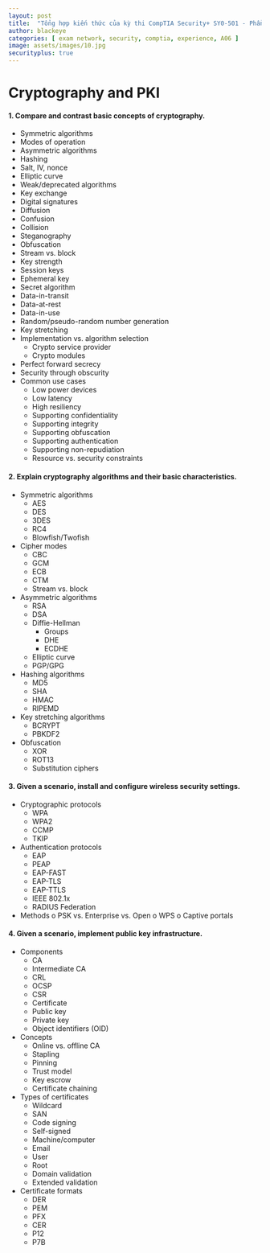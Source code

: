 ```yaml
---
layout: post
title:  "Tổng hợp kiến thức của kỳ thi CompTIA Security+ SY0-501 - Phần 06"
author: blackeye
categories: [ exam network, security, comptia, experience, A06 ]
image: assets/images/10.jpg
securityplus: true
---
```


# Cryptography and PKI
#### 1. Compare and contrast basic concepts of cryptography.
* Symmetric algorithms
* Modes of operation
* Asymmetric algorithms
* Hashing
* Salt, IV, nonce
* Elliptic curve
* Weak/deprecated algorithms
* Key exchange
* Digital signatures
* Diffusion
* Confusion
* Collision
* Steganography
* Obfuscation
* Stream vs. block
* Key strength
* Session keys
* Ephemeral key
* Secret algorithm
* Data-in-transit
* Data-at-rest
* Data-in-use
* Random/pseudo-random number generation
* Key stretching
* Implementation vs. algorithm selection
    * Crypto service provider
    * Crypto modules
* Perfect forward secrecy
* Security through obscurity
* Common use cases
    * Low power devices
    * Low latency
    * High resiliency
    * Supporting confidentiality
    * Supporting integrity
    * Supporting obfuscation
    * Supporting authentication
    * Supporting non-repudiation
    * Resource vs. security constraints

#### 2. Explain cryptography algorithms and their basic characteristics.
* Symmetric algorithms
    * AES
    * DES
    * 3DES
    * RC4
    * Blowfish/Twofish
* Cipher modes
    * CBC
    * GCM
    * ECB
    * CTM
    * Stream vs. block
* Asymmetric algorithms
    * RSA
    * DSA
    * Diffie-Hellman
        * Groups
        * DHE
        * ECDHE
    * Elliptic curve
    * PGP/GPG
* Hashing algorithms
    * MD5
    * SHA
    * HMAC
    * RIPEMD
* Key stretching algorithms
    * BCRYPT
    * PBKDF2
* Obfuscation
    * XOR
    * ROT13
    * Substitution ciphers

#### 3. Given a scenario, install and configure wireless security settings.
* Cryptographic protocols
    * WPA
    * WPA2
    * CCMP
    * TKIP
* Authentication protocols
    * EAP
    * PEAP
    * EAP-FAST
    * EAP-TLS
    * EAP-TTLS
    * IEEE 802.1x
    * RADIUS Federation
* Methods
    o PSK vs. Enterprise vs. Open
    o WPS
    o Captive portals

#### 4. Given a scenario, implement public key infrastructure.
* Components
    * CA
    * Intermediate CA
    * CRL
    * OCSP
    * CSR
    * Certificate
    * Public key
    * Private key
    * Object identifiers (OID)
* Concepts
    * Online vs. offline CA
    * Stapling
    * Pinning
    * Trust model
    * Key escrow
    * Certificate chaining
* Types of certificates
    * Wildcard
    * SAN
    * Code signing
    * Self-signed
    * Machine/computer
    * Email
    * User
    * Root
    * Domain validation
    * Extended validation
* Certificate formats
    * DER
    * PEM
    * PFX
    * CER
    * P12
    * P7B